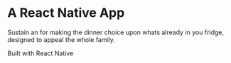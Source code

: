 # A React Native App

Sustain an for making the dinner choice upon whats already in you fridge, designed to appeal the whole family.

Built with React Native

